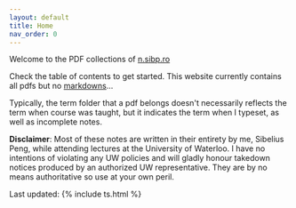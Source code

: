 ```yaml
---
layout: default
title: Home
nav_order: 0
---
```

Welcome to the PDF collections of [n.sibp.ro](https://n.sibp.ro)

Check the table of contents to get started. This website currently contains all pdfs but no [markdowns](../mdf)...

Typically, the term folder that a pdf belongs doesn't necessarily reflects the term when course was taught, but it indicates the term when I typeset, as well as incomplete notes.

**Disclaimer**: Most of these notes are written in their entirety by me, Sibelius Peng, while attending lectures at the University of Waterloo. I have no intentions of violating any UW policies and will gladly honour takedown notices produced by an authorized UW representative. They are by no means authoritative so use at your own peril.

Last updated: {% include ts.html %}